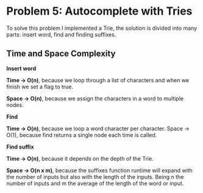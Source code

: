 # Problem 5: Autocomplete with Tries

To solve this problem I implemented a Trie, the solution is divided into many parts: ​insert word​,
find ​and ​finding​ ​suffixes.

## Time and Space Complexity

**Insert word**

**Time → O(n)**, because we loop through a list of characters and when we finish we set a flag to true.

**Space → O(n)**, because we assign the characters in a word to multiple nodes.

**Find**

**Time → O(n)**, because we loop a word character per character. Space → O(1), because find returns a single node each time is called.

**Find suffix**

**Time → O(n)**, because it depends on the depth of the Trie.

**Space → O(n x m)**, because the suffixes function runtime will expand with the number of inputs but also with the length of the inputs. Being n the number of inputs and m the average of the length of the word or input.